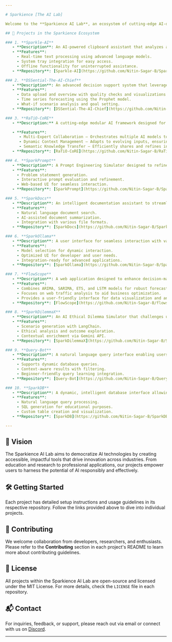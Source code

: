 ```yaml
---

# Sparkience [The AI Lab]

Welcome to the **Sparkience AI Lab**, an ecosystem of cutting-edge AI-driven projects that push the boundaries of innovation, technology, and user experience. This repository serves as the central hub for our collective efforts in developing intelligent, user-centric applications that harness the power of AI, machine learning, and large language models.

## 🚀 Projects in the Sparkience Ecosystem

### 1. **Sparkle-AI**
   - **Description**: An AI-powered clipboard assistant that analyzes and responds to copied text, providing intelligent, context-aware insights.
   - **Features**:
     - Real-time text processing using advanced language models.
     - System tray integration for easy access.
     - Offline functionality for uninterrupted assistance.
   - **Repository**: [Sparkle-AI](https://github.com/Nitin-Sagar-B/Sparkle-AI)

### 2. **DSSential-The-AI-Chief**
   - **Description**: An advanced decision support system that leverages AI, time series forecasting, and scenario analysis to provide businesses with data-driven insights and optimization tools.
   - **Features**:
     - Data upload and overview with quality checks and visualizations.
     - Time series forecasting using the Prophet model.
     - What-if scenario analysis and goal setting.
   - **Repository**: [DSSential-The-AI-Chief](https://github.com/Nitin-Sagar-B/DSSential-The-AI-Chief)

### 3. **RaTiO-CoRE**
   - **Description:** A cutting-edge modular AI framework designed for multi-model collaboration, enabling seamless knowledge transfer, adaptive context management, and dynamic reasoning across diverse language models.

   - **Features**:
      - Multi-Expert Collaboration – Orchestrates multiple AI models to work in synergy for enhanced decision-making.
      - Dynamic Context Management – Adapts to evolving inputs, ensuring coherent and contextually aware responses.
      - Semantic Knowledge Transfer – Efficiently shares and refines information across different AI agents.
   - **Repository**: [RaTiO-CoRE](https://github.com/Nitin-Sagar-B/RaTiO-CoRE)

### 4. **SparkPrompt**
   - **Description**: A Prompt Engineering Simulator designed to refine and evaluate problem statements and prompts. Built with LangChain and Gemini API, SparkPrompt enhances prompt creation with detailed feedback and refinement suggestions.
   - **Features**:
     - Problem statement generation.
     - Interactive prompt evaluation and refinement.
     - Web-based UI for seamless interaction.
   - **Repository**: [SparkPrompt](https://github.com/Nitin-Sagar-B/SparkPrompt)

### 5. **SparkDocs**
   - **Description**: An intelligent documentation assistant to streamline the process of managing and querying technical documents. SparkDocs leverages state-of-the-art NLP for intuitive access to documentation.
   - **Features**:
     - Natural language document search.
     - AI-assisted document summarization.
     - Integration with various file formats.
   - **Repository**: [SparkDocs](https://github.com/Nitin-Sagar-B/SparkDocs)

### 6. **SparkOllama**
   - **Description**: A user interface for seamless interaction with various Ollama models. It focuses on enhancing chat experiences by offering a dark-themed UI, chat history, and real-time message streaming.
   - **Features**:
     - Model selection for dynamic interaction.
     - Optimized UI for developer and user needs.
     - Integration-ready for advanced applications.
   - **Repository**: [SparkOllama](https://github.com/Nitin-Sagar-B/SparkOllama)

### 7. **FlowScope**
   - **Description**: A web application designed to enhance decision-making and prediction accuracy for web traffic analysis using the HybridFlow Forecast Model.
   - **Features**:
     - Combines ARIMA, SARIMA, ETS, and LSTM models for robust forecasting.
     - Focuses on web traffic analysis to aid business optimization.
     - Provides a user-friendly interface for data visualization and analysis.
   - **Repository**: [FlowScope](https://github.com/Nitin-Sagar-B/flowscope) 

### 8. **SparkDilemmaX**
   - **Description**: An AI Ethical Dilemma Simulator that challenges users to make decisions on real-world ethical issues. It uses AI to analyze choices and provide diverse perspectives.
   - **Features**:
     - Scenario generation with LangChain.
     - Ethical analysis and outcome exploration.
     - Contextual enrichment via Gemini API.
   - **Repository**: [SparkDilemmaX](https://github.com/Nitin-Sagar-B/SparkDilemmaX)

### 9. **Query-Bot**
   - **Description**: A natural language query interface enabling users to retrieve, filter, and process data effortlessly. Query-Bot translates human language into actionable queries.
   - **Features**:
     - Supports dynamic database queries.
     - Context-aware results with filtering.
     - Beginner-friendly query learning integration.
   - **Repository**: [Query-Bot](https://github.com/Nitin-Sagar-B/Query-Bot)

### 10. **SparkDB**
   - **Description**: A dynamic, intelligent database interface allowing users to create, query, and visualize custom tables through natural language. Aimed at empowering both technical and non-technical users.
   - **Features**:
     - Natural language query processing.
     - SQL generation for educational purposes.
     - Custom table creation and visualization.
   - **Repository**: [SparkDB](https://github.com/Nitin-Sagar-B/SparkDB)

---
```


## 🌟 Vision
The Sparkience AI Lab aims to democratize AI technologies by creating accessible, impactful tools that drive innovation across industries. From education and research to professional applications, our projects empower users to harness the potential of AI responsibly and effectively.

## 🛠️ Getting Started
Each project has detailed setup instructions and usage guidelines in its respective repository. Follow the links provided above to dive into individual projects.

## 🤝 Contributing
We welcome collaboration from developers, researchers, and enthusiasts. Please refer to the **Contributing** section in each project's README to learn more about contributing guidelines.

## 📄 License
All projects within the Sparkience AI Lab are open-source and licensed under the MIT License. For more details, check the `LICENSE` file in each repository.

## 📬 Contact
For inquiries, feedback, or support, please reach out via email or connect with us on [Discord](https://discord.gg/HKscyfKb).

---

